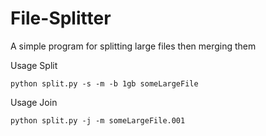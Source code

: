 # File-Splitter
A simple program for splitting large files then merging them


Usage Split

```
python split.py -s -m -b 1gb someLargeFile

```

Usage Join

```
python split.py -j -m someLargeFile.001

```
